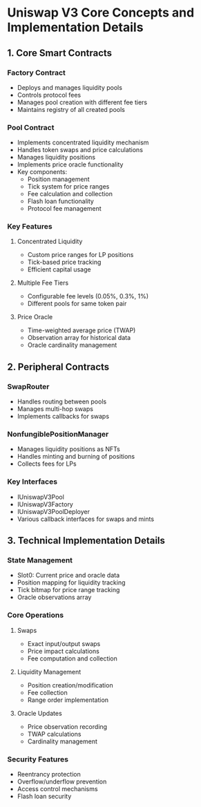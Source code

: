 # Uniswap V3 Core Concepts and Implementation Details

## 1. Core Smart Contracts

### Factory Contract
- Deploys and manages liquidity pools
- Controls protocol fees
- Manages pool creation with different fee tiers
- Maintains registry of all created pools

### Pool Contract
- Implements concentrated liquidity mechanism
- Handles token swaps and price calculations
- Manages liquidity positions
- Implements price oracle functionality
- Key components:
  - Position management
  - Tick system for price ranges
  - Fee calculation and collection
  - Flash loan functionality
  - Protocol fee management

### Key Features
1. Concentrated Liquidity
   - Custom price ranges for LP positions
   - Tick-based price tracking
   - Efficient capital usage

2. Multiple Fee Tiers
   - Configurable fee levels (0.05%, 0.3%, 1%)
   - Different pools for same token pair

3. Price Oracle
   - Time-weighted average price (TWAP)
   - Observation array for historical data
   - Oracle cardinality management

## 2. Peripheral Contracts

### SwapRouter
- Handles routing between pools
- Manages multi-hop swaps
- Implements callbacks for swaps

### NonfungiblePositionManager
- Manages liquidity positions as NFTs
- Handles minting and burning of positions
- Collects fees for LPs

### Key Interfaces
- IUniswapV3Pool
- IUniswapV3Factory
- IUniswapV3PoolDeployer
- Various callback interfaces for swaps and mints

## 3. Technical Implementation Details

### State Management
- Slot0: Current price and oracle data
- Position mapping for liquidity tracking
- Tick bitmap for price range tracking
- Oracle observations array

### Core Operations
1. Swaps
   - Exact input/output swaps
   - Price impact calculations
   - Fee computation and collection

2. Liquidity Management
   - Position creation/modification
   - Fee collection
   - Range order implementation

3. Oracle Updates
   - Price observation recording
   - TWAP calculations
   - Cardinality management

### Security Features
- Reentrancy protection
- Overflow/underflow prevention
- Access control mechanisms
- Flash loan security
